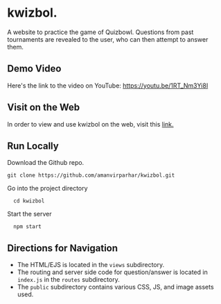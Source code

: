 # kwizbol.

A website to practice the game of Quizbowl. Questions from past tournaments are revealed to the user, who can then attempt to answer them.

## Demo Video

Here's the link to the video on YouTube: https://youtu.be/1RT_Nm3Yi8I

## Visit on the Web

In order to view and use kwizbol on the web, visit this [link.](https://kwizbol.herokuapp.com/)

## Run Locally

Download the Github repo.

```
git clone https://github.com/amanvirparhar/kwizbol.git
```

Go into the project directory

```
  cd kwizbol
```

Start the server

```
  npm start
```

## Directions for Navigation

-   The HTML/EJS is located in the `views` subdirectory.
-   The routing and server side code for question/answer is located in `index.js` in the `routes` subdirectory.
-   The `public` subdirectory contains various CSS, JS, and image assets used.
